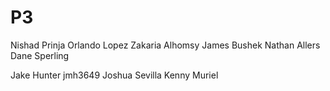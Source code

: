 # P3

Nishad Prinja
Orlando Lopez
Zakaria Alhomsy
James Bushek
Nathan Allers
Dane Sperling


Jake Hunter  jmh3649
Joshua Sevilla
Kenny Muriel